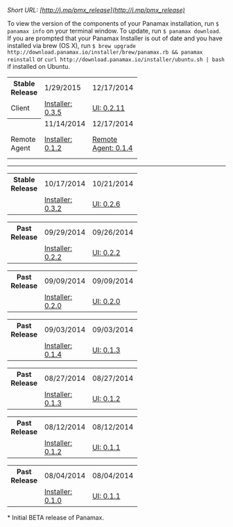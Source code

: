 _Short URL: [http://j.mp/pmx_release](http://j.mp/pmx_release)_

To view the version of the components of your Panamax installation, run `$ panamax info` on your terminal window. To update, run `$ panamax download`. If you are prompted that your Panamax Installer is out of date and you have installed via brew (OS X), run `$ brew upgrade http://download.panamax.io/installer/brew/panamax.rb && panamax reinstall` or 
`curl http://download.panamax.io/installer/ubuntu.sh | bash` if installed on Ubuntu.


<table border=0 style="width:300px">
<tr>
  <th>Stable Release</th>
  <td>1/29/2015</td> 
  <td>12/17/2014</td>
  <td>12/17/2014</td>
  <td></td>
  <td></td>
  <td></td>
</tr>
<tr>
  <td>Client</td>
  <td><A HREF="https://github.com/CenturyLinkLabs/panamax-coreos/blob/master/CHANGELOG.md#changelog">Installer:  0.3.5</A></td> 
  <td><A HREF="https://github.com/CenturyLinkLabs/panamax-ui/blob/master/CHANGELOG.md#changelog">UI:    0.2.11</A></td>
  <td><A HREF="https://github.com/CenturyLinkLabs/panamax-api/blob/master/CHANGELOG.md#changelog">API:    0.2.11</A></td>
  <td>CoreOS:  522.6.0</td>
  <td>Docker:  1.3.3</td>
  <td>cAdvisor:  0.6.2</td>
</tr>
<th></th>
  <td>11/14/2014</td> 
  <td>12/17/2014</td>
  <td>11/14/2014</td>
  <td>12/01/2014</td>
  <td></td>
  <td></td>
</tr>
<tr>
  <td>Remote Agent</td>
  <td><A HREF="https://github.com/CenturyLinkLabs/panamax-remote-agent-installer/blob/master/CHANGELOG.md">Installer:  0.1.2</A></td> 
  <td><A HREF="https://github.com/CenturyLinkLabs/panamax-remote-agent">Remote Agent:    0.1.4</A></td>
  <td><A HREF="https://github.com/CenturyLinkLabs/panamax-kubernetes-adapter/blob/master/CHANGELOG.md">Kubernetes Adapter:    0.1.2</A></td>
  <td><A HREF="https://github.com/CenturyLinkLabs/panamax-fleet-adapter/blob/master/CHANGELOG.md">Fleet Adapter:    0.1.2</A></td>
  <td></td>
  <td></td>
</tr>
</table>

***

<table border=0 style="width:300px">
<tr>
  <th>Stable Release</th>
  <td>10/17/2014</td> 
  <td>10/21/2014</td>
  <td>10/21/2014</td>
  <td></td>
  <td></td>
  <td></td>
</tr>
<tr>
  <td></td>
  <td><A HREF="https://github.com/CenturyLinkLabs/panamax-coreos/blob/master/CHANGELOG.md#changelog">Installer:  0.3.2</A></td> 
  <td><A HREF="https://github.com/CenturyLinkLabs/panamax-ui/blob/master/CHANGELOG.md#changelog">UI:    0.2.6</A></td>
  <td><A HREF="https://github.com/CenturyLinkLabs/panamax-api/blob/master/CHANGELOG.md#changelog">API:    0.2.6</A></td>
  <td>CoreOS:  444.5.0</td>
  <td>Docker:  1.2.0</td>
  <td>cAdvisor:  0.4.1</td>
</tr>
</table>


<table border=0 style="width:300px">
<tr>
  <th>Past Release</th>
  <td>09/29/2014</td> 
  <td>09/26/2014</td>
  <td>09/26/2014</td>
  <td></td>
  <td></td>
  <td></td>
</tr>
<tr>
  <td></td>
  <td><A HREF="https://github.com/CenturyLinkLabs/panamax-coreos/blob/master/CHANGELOG.md#changelog">Installer:  0.2.2</A></td> 
  <td><A HREF="https://github.com/CenturyLinkLabs/panamax-ui/blob/master/CHANGELOG.md#changelog">UI:    0.2.2</A></td>
  <td><A HREF="https://github.com/CenturyLinkLabs/panamax-api/blob/master/CHANGELOG.md#changelog">API:    0.2.2</A></td>
  <td>CoreOS:  410.1.0</td>
  <td>Docker:  1.1.2</td>
  <td>cAdvisor:  0.2.2</td>
</tr>
</table>

<table border=0 style="width:300px">
<tr>
  <th>Past Release</th>
  <td>09/09/2014</td> 
  <td>09/09/2014</td>
  <td>09/09/2014</td>
  <td></td>
  <td></td>
  <td></td>
</tr>
<tr>
  <td></td>
  <td><A HREF="https://github.com/CenturyLinkLabs/panamax-coreos/blob/master/CHANGELOG.md#changelog">Installer:  0.2.0</A></td> 
  <td><A HREF="https://github.com/CenturyLinkLabs/panamax-ui/blob/master/CHANGELOG.md#changelog">UI:    0.2.0</A></td>
  <td><A HREF="https://github.com/CenturyLinkLabs/panamax-api/blob/master/CHANGELOG.md#changelog">API:    0.2.0</A></td>
  <td>CoreOS:  410.0.0</td>
  <td>Docker:  1.1.2</td>
  <td>cAdvisor:  0.2.2</td>
</tr>
</table>


<table border=0 style="width:300px">
<tr>
  <th>Past Release</th>
  <td>09/03/2014</td> 
  <td>09/03/2014</td>
  <td>09/03/2014</td>
  <td></td>
  <td></td>
  <td></td>
</tr>
<tr>
  <td></td>
  <td><A HREF="https://github.com/CenturyLinkLabs/panamax-coreos/blob/master/CHANGELOG.md#changelog">Installer:  0.1.4</A></td> 
  <td><A HREF="https://github.com/CenturyLinkLabs/panamax-ui/blob/master/CHANGELOG.md#changelog">UI:    0.1.3</A></td>
  <td><A HREF="https://github.com/CenturyLinkLabs/panamax-api/blob/master/CHANGELOG.md#changelog">API:    0.1.3</A></td>
  <td>CoreOS:  367.1.0</td>
  <td>Docker:  1.0.1</td>
  <td>cAdvisor:  0.1.0</td>
</tr>
</table>
<table border=0 style="width:300px">
<tr>
  <th>Past Release</th>
  <td>08/27/2014</td> 
  <td>08/27/2014</td>
  <td>08/27/2014</td>
  <td></td>
  <td></td>
  <td></td>
</tr>
<tr>
  <td></td>
  <td><A HREF="https://github.com/CenturyLinkLabs/panamax-coreos/blob/master/CHANGELOG.md#013---2014-08-27-">Installer:  0.1.3</A></td> 
  <td><A HREF="https://github.com/CenturyLinkLabs/panamax-ui/blob/master/CHANGELOG.md#012---2014-08-21">UI:    0.1.2</A></td>
  <td><A HREF="https://github.com/CenturyLinkLabs/panamax-api/blob/master/CHANGELOG.md#changelog">API:    0.1.2</A></td>
  <td>CoreOS:  367.1.0</td>
  <td>Docker:  1.0.1</td>
  <td>cAdvisor:  0.1.0</td>
</tr>
</table>


<table border=0 style="width:300px">
<tr>
  <th>Past Release</th>
  <td>08/12/2014</td> 
  <td>08/12/2014</td>
  <td>08/12/2014</td>
  <td></td>
  <td></td>
  <td></td>
</tr>
<tr>
  <td></td>
  <td><A HREF="https://github.com/CenturyLinkLabs/panamax-coreos/blob/master/CHANGELOG.md#012---2014-08-21">Installer:  0.1.2</A></td> 
  <td><A HREF="https://github.com/CenturyLinkLabs/panamax-ui/blob/master/CHANGELOG.md#011---2014-08-11">UI:    0.1.1</A></td>
  <td><A HREF="https://github.com/CenturyLinkLabs/panamax-api/blob/master/CHANGELOG.md#011---2014-08-11">API:    0.1.1</A></td>
  <td>CoreOS:  367.1.0</td>
  <td>Docker:  1.0.1</td>
  <td>cAdvisor:  0.1.0</td>
</tr>
</table>



<table border=0 style="width:300px">
<tr>
  <th>Past Release</th>
  <td>08/04/2014</td> 
  <td>08/04/2014</td>
  <td>08/04/2014</td>
  <td></td>
  <td></td>
  <td></td>
</tr>
<tr>
  <td></td>  
  <td><A HREF="https://github.com/CenturyLinkLabs/panamax-coreos/blob/master/CHANGELOG.md#011---2014-08-12">Installer:  0.1.0</A></td> 
  <td><A HREF="https://github.com/CenturyLinkLabs/panamax-ui/blob/master/CHANGELOG.md#011---2014-08-11">UI:    0.1.1</A></td>
  <td><A HREF="https://github.com/CenturyLinkLabs/panamax-api/blob/master/CHANGELOG.md#011---2014-08-11">API:  0.1.0</A></td>
  <td>CoreOS:  367.1.0</td>
  <td>Docker:  1.0.1</td>
  <td>cAdvisor:  0.1.0</td>
</tr>
</table>
* Initial BETA release of Panamax.